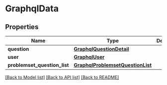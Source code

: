 # GraphqlData

## Properties
Name | Type | Description | Notes
------------ | ------------- | ------------- | -------------
**question** | [**GraphqlQuestionDetail**](GraphqlQuestionDetail.md) |  | [optional] 
**user** | [**GraphqlUser**](GraphqlUser.md) |  | [optional] 
**problemset_question_list** | [**GraphqlProblemsetQuestionList**](GraphqlProblemsetQuestionList.md) |  | [optional] 

[[Back to Model list]](../README.md#documentation-for-models) [[Back to API list]](../README.md#documentation-for-api-endpoints) [[Back to README]](../README.md)

